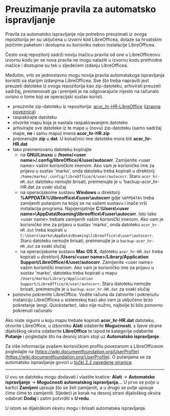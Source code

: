 # Preuzimanje pravila za automatsko ispravljanje
Pravila za automatsko ispravljanje nije potrebno preuzimati iz ovoga repozitorija jer su uključena u izvorni kôd LibreOfficea, dolaze sa hrvatskim jezičnim paketom i dostupna su korisniku nakon instalacije LibreOfficea.

Često ovaj repozitorij sadrži noviju inačicu pravila od one u LibreOfficeovu izvornu kodu jer se nova pravila ne mogu nalaziti u izvornu kodu prethodne inačice i dostupne su tek u sljedećem izdanju LibreOfficea.

Međutim, vrlo se jednostavno mogu novija pravila automatskoga ispravljanja koristiti sa starijim izdanjima LibreOfficea. Sve što treba napraviti jest preuzeti datoteke iz ovoga repozitorija kao zip-datoteku, arhivirati preuzeti sadržaj, preimenovati ga i prenijeti je na odgovarajuće mjesto na računalo ovisno o tome koji se operacijski sustav koristi.

* preuzmite zip-datoteku iz repozitorija: [acor_hr-HR-LibreOffice](https://github.com/krunose/libo-acor-hr) ([izravna poveznica](https://github.com/krunose/libo-acor-hr/archive/master.zip))
* raspakirajte datoteku
* otvorite mapu koja je nastala raspakiravanjem datoteke
* arhivirajte sve datoteke iz te mape u (novu) zip-datoteku (samo sadržaj mape, **ne** i samu mapu) imena **acor_hr-HR.zip**
* preimenujte **zip** u **dat**. U konačnici ime datoteke mora biti **acor_hr-HR.dat**
* tako preimenovanu datoteku kopirajte
	* na **GNU/Linuxu** u **/home/&lt;user name&gt;/.config/libreOffice/4/user/autocorr**. Zamijenite &lt;user name&gt; vašim korisničkim imenom. Ako vam je korisničko ime za prijavu u sustav 'marko', onda datoteku treba kopirati u direktorij `/home/marko/.config/libreOffice/4/user/autocorr`. Staru `acor_hr-HR.dat` datoteku nemojte brisati, preimenujte je u 'backup-acor_hr-HR.dat za svaki slučaj
	* na operacijskome sustavu **Windows** u direktorij **%APPDATA%\libreoffice\4\user\autocorr** gdje `%APPDATA%` treba zamijeniti putanjom na kojoj se na vašem sustavu i inače vrši instalacija programa. Najvjerojatnije **C:\Users&#92;&lt;user name&gt;\AppData\Roaming\libreoffice\4\user\autocorr**. Isto tako &lt;user name&gt; trebate zamijeniti vašim korisnički imenom. Ako vam je korisničko ime za prijavu u sustav 'marko', onda datoteku `acor_hr-HR.dat` treba kopirati u `C:\Users\marko\AppData\Roaming\libreoffice\4\user\autocorr`. Staru datoteku nemojte brisati, preimenujte je u `backup-acor_hr-HR.dat` za svaki slučaj
	* na operacijskome sustavu **Mac OS X**, datoteku `acor_hr-HR.dat` treba kopirati u direktorij **/Users/&lt;user name&gt;/Library/Application Support/LibreOffice/4/user/autocorr**. Zamijenite &lt;user name&gt; vašim korisnički imenom. Ako vam je korisničko ime za prijavu u sustav 'marko', datoteku treba kopirati u mapu `/Users/marko/Library/Application Support/LibreOffice/4/user/autocorr`. Staru datoteku nemojte brisati, preimenujte je u `backup-acor_hr-HR.dat` za svaki slučaj
* ponovno pokrenite LibreOffice. Vodite računa da zatvorite i pokrenutu instanciju LibreOfficea u sistemskoj traci ako vam ja uključeno brzo pokretanje (engl. Quickstarter). Iako nije nužno, najbolje bi bilo ponovno pokrenuti računalo

Ako niste sigurni u koju mapu trebate kopirati **acor_hr-HR.dat** datoteku, otvorite LibreOffice, u izborniku **Alati** odaberite **Mogućnosti**, s lijeve strane dijaloškog okvira odaberite **LibreOffice** te ispod te kategorije odaberite **Putanje** i pogledajte što na desnoj strani stoji uz **Automatsko ispravljanje**.

Za više informacija ovašem korisničkom profilu povezanom s LibreOfficeom pogledajte na [https://wiki.documentfoundation.org/UserProfile](https://wiki.documentfoundation.org/UserProfile). O putanjama se za automatsko ispravljanje govori u [točki 2.2 navedene stranice](https://wiki.documentfoundation.org/UserProfile#Default_location).

---

U ovu se datoteku mogu dodavati i vlastite kratice: **Alati** → **Automatsko ispravljanje** → **Mogućnosti automatskog ispravljanja...** U prvo se polje u kartici **Zamijeni** upisuje *što* se želi zamijeniti, a u drugo se polje upisuje *čime* čime to zamijeniti. Sljedeći je korak na desnoj strani dijaloškog okvira odabrati **Dodaj** i zatim potvrditi s **U redu**.

U istom se dijaloškom okviru mogu i brisati automatska ispravljanja.
